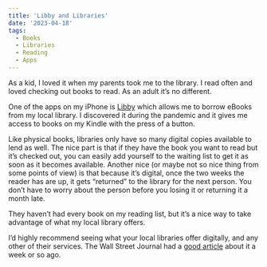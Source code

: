 ```yaml
---
title: 'Libby and Libraries'
date: '2023-04-18'
tags:
  - Books
  - Libraries
  - Reading
  - Apps
---
```


As a kid, I loved it when my parents took me to the library. I read often and loved checking out books to read. As an adult it’s no different.
<!-- excerpt -->

One of the apps on my iPhone is [Libby](https://libbyapp.com/interview/welcome#doYouHaveACard) which allows me to borrow eBooks from my local library. I discovered it during the pandemic and it gives me access to books on my Kindle with the press of a button.

Like physical books, libraries only have so many digital copies available to lend as well. The nice part is that if they have the book you want to read but it’s checked out, you can easily add yourself to the waiting list to get it as soon as it becomes available. Another nice (or maybe not so nice thing from some points of view) is that because it’s digital, once the two weeks the reader has are up, it gets “returned” to the library for the next person. You don’t have to worry about the person before you losing it or returning it a month late.

They haven’t had every book on my reading list, but it’s a nice way to take advantage of what my local library offers.

I’d highly recommend seeing what your local libraries offer digitally, and any other of their services. The Wall Street Journal had a [good article](https://www.wsj.com/articles/the-money-saving-power-of-your-library-card-8f490455) about it a week or so ago.